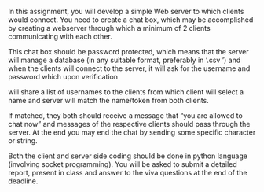 In this assignment, you will develop a simple Web server to which clients would connect. You need to create a chat box, which may be accomplished by creating a webserver through which a minimum of 2 clients communicating with each other. 

This chat box should be password protected, which means that the server will manage a database (in any suitable format, preferably in ‘.csv ’) and when the clients will connect to the server, it will ask for the username and password which upon verification 

will share a list of usernames to the clients from which client will select a name and server will match the name/token from both clients.

If matched, they both should receive a message that “you are allowed to chat now” and messages of the respective clients should pass through the server. At the end you may end the chat by sending some specific character or string. 


Both the client and server side coding should be done in python language (involving socket programming). You will be asked to submit a detailed report, present in class and answer to the viva questions at the end of the deadline.
